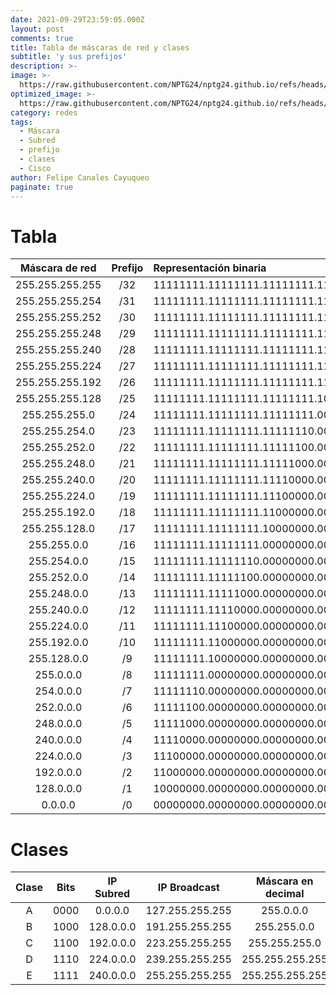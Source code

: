 ```yaml
---
date: 2021-09-29T23:59:05.000Z
layout: post
comments: true
title: Tabla de máscaras de red y clases
subtitle: 'y sus prefijos'
description: >-
image: >-
  https://raw.githubusercontent.com/NPTG24/nptg24.github.io/refs/heads/master/images/tablared.png
optimized_image: >-
  https://raw.githubusercontent.com/NPTG24/nptg24.github.io/refs/heads/master/images/tablared.png
category: redes
tags:
  - Máscara
  - Subred
  - prefijo
  - clases
  - Cisco
author: Felipe Canales Cayuqueo
paginate: true
---
```


# Tabla

| Máscara de red     | Prefijo | Representación binaria                  |
| :----------------: | :-----: | :-------------------------------------- |
| 255.255.255.255    | /32     | 11111111.11111111.11111111.11111111     |
| 255.255.255.254    | /31     | 11111111.11111111.11111111.11111110     |
| 255.255.255.252    | /30     | 11111111.11111111.11111111.11111100     |
| 255.255.255.248    | /29     | 11111111.11111111.11111111.11111000     |
| 255.255.255.240    | /28     | 11111111.11111111.11111111.11110000     |
| 255.255.255.224    | /27     | 11111111.11111111.11111111.11100000     |
| 255.255.255.192    | /26     | 11111111.11111111.11111111.11000000     |
| 255.255.255.128    | /25     | 11111111.11111111.11111111.10000000     |
| 255.255.255.0      | /24     | 11111111.11111111.11111111.00000000     |
| 255.255.254.0      | /23     | 11111111.11111111.11111110.00000000     |
| 255.255.252.0      | /22     | 11111111.11111111.11111100.00000000     |
| 255.255.248.0      | /21     | 11111111.11111111.11111000.00000000     |
| 255.255.240.0      | /20     | 11111111.11111111.11110000.00000000     |
| 255.255.224.0      | /19     | 11111111.11111111.11100000.00000000     |
| 255.255.192.0      | /18     | 11111111.11111111.11000000.00000000     |
| 255.255.128.0      | /17     | 11111111.11111111.10000000.00000000     |
| 255.255.0.0        | /16     | 11111111.11111111.00000000.00000000     |
| 255.254.0.0        | /15     | 11111111.11111110.00000000.00000000     |
| 255.252.0.0        | /14     | 11111111.11111100.00000000.00000000     |
| 255.248.0.0        | /13     | 11111111.11111000.00000000.00000000     |
| 255.240.0.0        | /12     | 11111111.11110000.00000000.00000000     |
| 255.224.0.0        | /11     | 11111111.11100000.00000000.00000000     |
| 255.192.0.0        | /10     | 11111111.11000000.00000000.00000000     |
| 255.128.0.0        | /9      | 11111111.10000000.00000000.00000000     |
| 255.0.0.0          | /8      | 11111111.00000000.00000000.00000000     |
| 254.0.0.0          | /7      | 11111110.00000000.00000000.00000000     |
| 252.0.0.0          | /6      | 11111100.00000000.00000000.00000000     |
| 248.0.0.0          | /5      | 11111000.00000000.00000000.00000000     |
| 240.0.0.0          | /4      | 11110000.00000000.00000000.00000000     |
| 224.0.0.0          | /3      | 11100000.00000000.00000000.00000000     |
| 192.0.0.0          | /2      | 11000000.00000000.00000000.00000000     |
| 128.0.0.0          | /1      | 10000000.00000000.00000000.00000000     |
| 0.0.0.0            | /0      | 00000000.00000000.00000000.00000000     |

# Clases

| Clase | Bits | IP Subred | IP Broadcast | Máscara en decimal | Prefijo | N° de Redes | N° de Host |
| :--------: | :-------: | :-------: | :-------: | :-------: | :-------: | :-------: | :-------: |
| A | 0000 | 0.0.0.0 | 127.255.255.255 | 255.0.0.0 | /8 | 126 | 16777214 |
| B | 1000 | 128.0.0.0 | 191.255.255.255 | 255.255.0.0 | /16 | 16382 | 65534 |
| C | 1100 | 192.0.0.0 | 223.255.255.255 | 255.255.255.0 | /24 | 2097150 | 254 |
| D | 1110 | 224.0.0.0 | 239.255.255.255 | 255.255.255.255 | /32 | * | * |
| E | 1111 | 240.0.0.0 | 255.255.255.255 | 255.255.255.255 | /32 | * | * |

